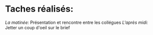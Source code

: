 # Taches réalisés:
*La matinée:*
Présentation et rencontre entre les collégues
*L'après midi:*
Jetter un coup d'oeil sur le brief
